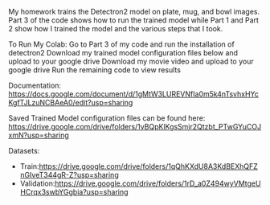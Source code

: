 
My homework trains the Detectron2 model on plate, mug, and bowl images.  Part 3 of the code shows how to run the trained model while Part 1 and Part 2 show how I trained the model and the various steps that I took.

To Run My Colab:
Go to Part 3 of my code and run the installation of detectron2
Download my trained model configuration files below and upload to your google drive 
Download my movie video and upload to your google drive
Run the remaining code to view results

Documentation: https://docs.google.com/document/d/1gMtW3LUREVNfIa0m5k4nTsvhxHYcKgfTJLzuNCBAeA0/edit?usp=sharing

Saved Trained Model configuration files can be found here:  https://drive.google.com/drive/folders/1yBQpKlKgsSmjr2Qtzbt_PTwGYuCOJxmN?usp=sharing 

Datasets:
 - Train:https://drive.google.com/drive/folders/1qQhKXdU8A3KdBEXhQFZnGIveT344gR-Z?usp=sharing
 - Validation:https://drive.google.com/drive/folders/1rD_a0Z494wyVMtgeUHCrqx3swbYGgbia?usp=sharing 
 
